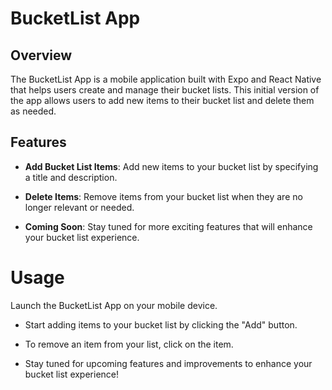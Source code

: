 # BucketList App

## Overview

The BucketList App is a mobile application built with Expo and React Native that helps users create and manage their bucket lists. This initial version of the app allows users to add new items to their bucket list and delete them as needed.

## Features

- **Add Bucket List Items**: Add new items to your bucket list by specifying a title and description.

- **Delete Items**: Remove items from your bucket list when they are no longer relevant or needed.

- **Coming Soon**: Stay tuned for more exciting features that will enhance your bucket list experience.

# Usage

Launch the BucketList App on your mobile device.

- Start adding items to your bucket list by clicking the "Add" button.

- To remove an item from your list, click on the item.

- Stay tuned for upcoming features and improvements to enhance your bucket list experience!
